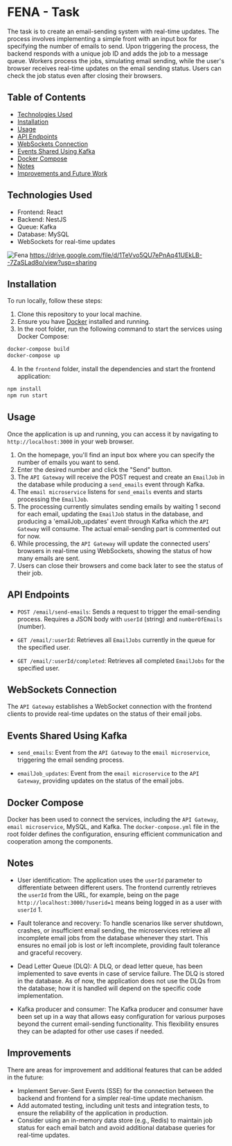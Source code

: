 # FENA - Task

The task is to create an email-sending system with real-time updates. The process involves implementing a simple front with an input box for specifying the number of emails to send. Upon triggering the process, the backend responds with a unique job ID and adds the job to a message queue. Workers process the jobs, simulating email sending, while the user's browser receives real-time updates on the email sending status. Users can check the job status even after closing their browsers.

## Table of Contents

- [Technologies Used](#technologies-used)
- [Installation](#installation)
- [Usage](#usage)
- [API Endpoints](#api-endpoints)
- [WebSockets Connection](#websockets-connection)
- [Events Shared Using Kafka](#events-shared-using-kafka)
- [Docker Compose](#docker-compose)
- [Notes](#notes)
- [Improvements and Future Work](#improvements-and-future-work)

## Technologies Used

- Frontend: React
- Backend: NestJS
- Queue: Kafka
- Database: MySQL
- WebSockets for real-time updates

![Fena](https://github.com/KurdCr/Fena/assets/56204590/2cc97bc4-2a42-42cb-8d79-db619f1213ea)
https://drive.google.com/file/d/1TeVvo5QU7ePnAq41UEkLB--7ZaSLad8o/view?usp=sharing

## Installation

To run locally, follow these steps:

1. Clone this repository to your local machine.
2. Ensure you have [Docker](https://www.docker.com/get-started) installed and running.
3. In the root folder, run the following command to start the services using Docker Compose:

```bash
docker-compose build
docker-compose up
```

4. In the `frontend` folder, install the dependencies and start the frontend application:

```bash
npm install
npm run start
```

## Usage

Once the application is up and running, you can access it by navigating to `http://localhost:3000` in your web browser.

1. On the homepage, you'll find an input box where you can specify the number of emails you want to send.
2. Enter the desired number and click the "Send" button.
3. The `API Gateway` will receive the POST request and create an `EmailJob` in the database while producing a `send_emails` event through Kafka.
4. The `email microservice` listens for `send_emails` events and starts processing the `EmailJob`.
5. The processing currently simulates sending emails by waiting 1 second for each email, updating the `EmailJob` status in the database, and producing a 'emailJob_updates' event through Kafka which the `API Gateway` will consume. The actual email-sending part is commented out for now.
6. While processing, the `API Gateway` will update the connected users' browsers in real-time using WebSockets, showing the status of how many emails are sent.
7. Users can close their browsers and come back later to see the status of their job.

## API Endpoints

- `POST /email/send-emails`: Sends a request to trigger the email-sending process. Requires a JSON body with `userId` (string) and `numberOfEmails` (number).

- `GET /email/:userId`: Retrieves all `EmailJobs` currently in the queue for the specified user.

- `GET /email/:userId/completed`: Retrieves all completed `EmailJobs` for the specified user.

## WebSockets Connection

The `API Gateway` establishes a WebSocket connection with the frontend clients to provide real-time updates on the status of their email jobs.

## Events Shared Using Kafka

- `send_emails`: Event from the `API Gateway` to the `email microservice`, triggering the email sending process.

- `emailJob_updates`: Event from the `email microservice` to the `API Gateway`, providing updates on the status of the email jobs.

## Docker Compose

Docker has been used to connect the services, including the  `API Gateway`, `email microservice`, MySQL, and Kafka. The `docker-compose.yml` file in the root folder defines the configuration, ensuring efficient communication and cooperation among the components.

## Notes

- User identification: The application uses the `userId` parameter to differentiate between different users. The frontend currently retrieves the `userId` from the URL, for example, being on the page `http://localhost:3000/?userid=1` means being logged in as a user with `userId` 1.

- Fault tolerance and recovery: To handle scenarios like server shutdown, crashes, or insufficient email sending, the microservices retrieve all incomplete email jobs from the database whenever they start. This ensures no email job is lost or left incomplete, providing fault tolerance and graceful recovery.

- Dead Letter Queue (DLQ): A DLQ, or dead letter queue, has been implemented to save events in case of service failure. The DLQ is stored in the database. As of now, the application does not use the DLQs from the database; how it is handled will depend on the specific code implementation.

- Kafka producer and consumer: The Kafka producer and consumer have been set up in a way that allows easy configuration for various purposes beyond the current email-sending functionality. This flexibility ensures they can be adapted for other use cases if needed.

## Improvements

There are areas for improvement and additional features that can be added in the future:

- Implement Server-Sent Events (SSE) for the connection between the backend and frontend for a simpler real-time update mechanism.
- Add automated testing, including unit tests and integration tests, to ensure the reliability of the application in production.
- Consider using an in-memory data store (e.g., Redis) to maintain job status for each email batch and avoid additional database queries for real-time updates.


